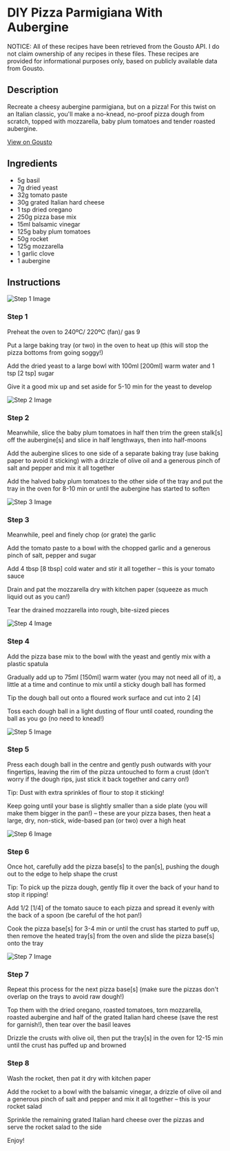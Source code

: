 # DIY Pizza Parmigiana With Aubergine

NOTICE: All of these recipes have been retrieved from the Gousto API. I do not claim ownership of any recipes in these files. These recipes are provided for informational purposes only, based on publicly available data from Gousto.

## Description

Recreate a cheesy aubergine parmigiana, but on a pizza! For this twist on an Italian classic, you'll make a no-knead, no-proof pizza dough from scratch, topped with mozzarella, baby plum tomatoes and tender roasted aubergine.

[View on Gousto](https://www.gousto.co.uk/recipes/cookbook/pizza-parmigiana-with-aubergine)

## Ingredients

- 5g basil
- 7g dried yeast
- 32g tomato paste
- 30g grated Italian hard cheese
- 1 tsp dried oregano
- 250g pizza base mix
- 15ml balsamic vinegar
- 125g baby plum tomatoes
- 50g rocket
- 125g mozzarella
- 1 garlic clove
- 1 aubergine

## Instructions

![Step 1 Image](https://production-media.gousto.co.uk/cms/recipe-step-image/Step-1-1595496106845-x200.jpg)

### Step 1

Preheat the oven to 240ºC/ 220ºC (fan)/ gas 9

Put a large baking tray (or two) in the oven to heat up (this will stop the pizza bottoms from going soggy!)

Add the dried yeast<span class="text-danger"> </span>to a large bowl with 100ml <span class="text-danger">[200ml]</span> warm water and 1 tsp <span class="text-danger">[2 tsp] </span>sugar

Give it a good mix up and set aside for 5-10 min for the yeast to develop

![Step 2 Image](https://production-media.gousto.co.uk/cms/recipe-step-image/Step-2-1595496111993-x200.jpg)

### Step 2

Meanwhile, slice the baby plum tomatoes in half then trim the green stalk<span class="text-danger">[s]</span> off the aubergine<span class="text-danger">[s] </span>and slice in half lengthways, then into half-moons

Add the aubergine slices to one side of a separate baking tray (use baking paper to avoid it sticking) with a drizzle of olive oil and a generous pinch of salt and pepper and mix it all together

Add the halved baby plum tomatoes to the other side of the tray and put the tray in the oven for 8-10 min or until the aubergine has started to soften

![Step 3 Image](https://production-media.gousto.co.uk/cms/recipe-step-image/Step-3-1595496116447-x200.jpg)

### Step 3

Meanwhile, peel and finely chop (or grate) the garlic

Add the tomato paste to a bowl with the chopped garlic and a generous pinch of salt, pepper and sugar

Add 4 tbsp <span class="text-danger">[8 tbsp] </span>cold water and stir it all together – this is your tomato sauce

Drain and pat the mozzarella dry with kitchen paper (squeeze as much liquid out as you can!)

Tear the drained mozzarella into rough, bite-sized pieces

![Step 4 Image](https://production-media.gousto.co.uk/cms/recipe-step-image/Step-4-1595496123226-x200.jpg)

### Step 4

Add the pizza base mix to the bowl with the yeast and gently mix with a plastic spatula

Gradually add up to 75ml <span class="text-danger">[150ml] </span>warm water (you may not need all of it), a little at a time and continue to mix until a sticky dough ball has formed

Tip the dough ball out onto a floured work surface and cut into 2 <span class="text-danger">[4]</span>

Toss each dough ball in a light dusting of flour until coated, rounding the ball as you go (no need to knead!)

![Step 5 Image](https://production-media.gousto.co.uk/cms/recipe-step-image/Step-5-1595496132512-x200.jpg)

### Step 5

Press each dough ball in the centre and gently push outwards with your fingertips, leaving the rim of the pizza untouched to form a crust (don't worry if the dough rips, just stick it back together and carry on!)

Tip: Dust with extra sprinkles of flour to stop it sticking!

Keep going until your base is slightly smaller than a side plate (you will make them bigger in the pan!) – these are your pizza bases, then heat a large, dry, non-stick, wide-based pan (or two) over a high heat

![Step 6 Image](https://production-media.gousto.co.uk/cms/recipe-step-image/Step-6-1595496139934-x200.jpg)

### Step 6

Once hot, carefully add the pizza base<span class="text-danger">[s]</span> to the pan<span class="text-danger">[s]</span>, pushing the dough out to the edge to help shape the crust

Tip: To pick up the pizza dough, gently flip it over the back of your hand to stop it ripping!

Add 1/2<span class="text-danger"> [1/4]</span> of the tomato sauce to each pizza and spread it evenly with the back of a spoon (be careful of the hot pan!)

Cook the pizza base<span class="text-danger">[s]</span> for 3-4 min or until the crust has started to puff up, then remove the heated tray<span class="text-danger">[s]</span> from the oven and slide the pizza base<span class="text-danger">[s] </span>onto the tray

![Step 7 Image](https://production-media.gousto.co.uk/cms/recipe-step-image/Step-7-1595496146480-x200.jpg)

### Step 7

Repeat this process for the next pizza base<span class="text-danger">[s] </span>(make sure the pizzas don't overlap on the trays to avoid raw dough!)

Top them with the dried oregano, roasted tomatoes, torn mozzarella, roasted aubergine and half of the grated Italian hard cheese (save the rest for garnish!), then tear over the basil leaves

Drizzle the crusts with olive oil, then put the tray<span class="text-danger">[s]</span> in the oven for 12-15 min until the crust has puffed up and browned

### Step 8

Wash the rocket, then pat it dry with kitchen paper

Add the rocket to a bowl with the balsamic vinegar, a drizzle of olive oil and a generous pinch of salt and pepper and mix it all together – this is your rocket salad

Sprinkle the remaining grated Italian hard cheese over the pizzas and serve the rocket salad to the side

Enjoy!

